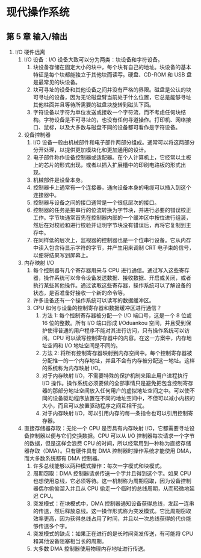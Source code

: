 # 现代操作系统

## 第 5 章 输入/输出

1. I/O 硬件远离
    1. I/O 设备：I/O 设备大致可以分为两类：块设备和字符设备。
        1. 块设备存储在固定大小的块中，每个块有自己的地址。块设备的基本特征是每个块都能独立于其他块而读写。硬盘、CD-ROM 和 USB 盘是最常见的块设备。
        2. 块可寻址的设备和其他设备之间并没有严格的界限。磁盘是公认的块可寻址的设备，因为无论磁盘臂当前处于什么位置，它总是能够寻址其他柱面并且等待所需要的磁盘块旋转到磁头下面。
        3. 字符设备以字符为单位发送或接收一个字符流，而不考虑任何块结构。字符设备是不可寻址的，也没有任何寻道操作。打印机、网络接口、鼠标，以及大多数与磁盘不同的设备都可看作是字符设备。
    2. 设备控制器
        1. I/O 设备一般由机械部件和电子部件两部分组成。通常可以将这两部分分开处理，以提供更加模块化和更加通用的设计。
        2. 电子部件称作设备控制器或适配器。在个人计算机上，它经常以主板上的芯片的形式出现，或者以插入扩展槽中的印刷电路板的形式出现。
        3. 机械部件是设备本身。
        4. 控制器卡上通常有一个连接器，通向设备本身的电缆可以插入到这个连接器中。
        5. 控制器与设备之间的接口通常是一个很低层次的接口。
        6. 控制器的任务是把串行的位流转换为字节块，并进行必要的错误校正工作。字节块通常首先在控制器内部的一个缓冲区中按位进行组装，然后在对校验和进行校验并证明字节块没有错误后，再将它复制到主存中。
        7. 在同样低的层次上，监视器的控制器也是一个位串行设备。它从内存中读入包含待显示字符的字节，并产生用来调制 CRT 电子束的信号，以便将结果写到屏幕上。
    3. 内存映射 I/O
        1. 每个控制器有几个寄存器用来与 CPU 进行通信。通过写入这些寄存器，操作系统可以命令设备发送数据、接收数据、开启或关闭，或者执行某些其他操作。通过读取这些寄存器，操作系统可以了解设备的状态，是否准备好接收一个新的命令等。
        2. 许多设备还有一个操作系统可以读写的数据缓冲区。
        3. CPU 如何与设备的控制寄存器和数据缓冲区进行通信？
            1. 方法 1: 每个控制寄存器被分配一个 I/O 端口号，这是一个 8 位或 16 位的整数。所有 I/O 端口形成 I/Oduankou 空间，并且受到保护使得普通的用户程序不能对其进行访问，只有操作系统可以访问。CPU 可以读写控制寄存器中的内容。在这一方案中，内存地址空间和 I/O 地址空间是不同的。
            2. 方法 2: 将所有控制寄存器映射到内存空间中。每个控制寄存器被分配惟一的一个内存地址，并且不会有内存被分配这一地址。这样的系统称为内存映射 I/O。
            3. 对于内存映射 I/O，不需要特殊的保护机制来阻止用户进程执行 I/O 操作。操作系统必须要做的全部事情只是避免把包含控制寄存器的那部分地址空间放入任何用户的虚拟地址空间之中。可以使不同的设备驱动程序放置在不同的地址空间中，不但可以减小内核的大小，而且可以放置驱动程序之间互相干扰。
            4. 对于内存映射 I/O，可以引用内存的每一条指令也可以引用控制寄存器。
    4. 直接存储器存取：无论一个 CPU 是否具有内存映射 I/O，它都需要寻址设备控制器以便与它们交换数据。CPU 可以从 I/O 控制器每次请求一个字节的数据，但是这样会浪费 CPU 的时间，所以经常用到一种称为直接存储器存取（DMA）。只有硬件具有 DMA 控制器时操作系统才能使用 DMA，而大多数系统都有 DMA 控制器。
        1. 许多总线能够以两种模式操作：每次一字模式和块模式。
        2. 周期窃取：DMA 控制器请求传送一个字并且得到这个字。如果 CPU 也想使用总线，它必须等待。这一机制称为周期窃取，因为设备控制器偶尔偷偷溜入并且从 CPU 偷走一个临时的总线周期，从而轻微地延迟 CPU。
        3. 突发模式：在块模式中，DMA 控制器通知设备获得总线，发起一连串的传送，然后释放总线。这一操作形式称为突发模式。它比周期窃取效率更高，因为获得总线占用了时间，并且以一次总线获得的代价能够传送多个字。
        4. 突发模式的缺点：如果正在进行的是长时间突发传送，有可能将 CPU 和其他设备阻塞相当长的周期。
        5. 大多数 DMA 控制器使用物理内存地址进行传送。
